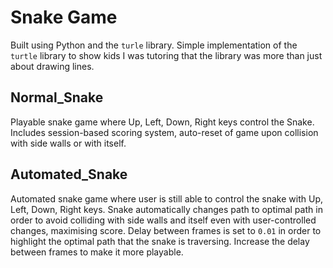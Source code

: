 # Snake Game

Built using Python and the `turle` library. Simple implementation of the `turtle` library to show kids I was tutoring that the library was more than just about drawing lines.

## Normal_Snake

Playable snake game where Up, Left, Down, Right keys control the Snake. Includes session-based scoring system, auto-reset of game upon collision with side walls or with itself.


## Automated_Snake

Automated snake game where user is still able to control the snake with  Up, Left, Down, Right keys. Snake automatically changes path to optimal path in order to avoid colliding with side walls and itself even with user-controlled changes, maximising score. Delay between frames is set to `0.01` in order to highlight the optimal path that the snake is traversing. Increase the delay between frames to make it more playable.
